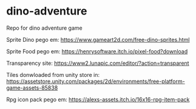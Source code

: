 # dino-adventure
Repo for dino adventure game


Sprite Dino pego em: https://www.gameart2d.com/free-dino-sprites.html

Sprite Food pego em: https://henrysoftware.itch.io/pixel-food?download

Transparency site: https://www2.lunapic.com/editor/?action=transparent

Tiles donwloaded from unity store in: https://assetstore.unity.com/packages/2d/environments/free-platform-game-assets-85838

Rpg icon pack pego em: https://alexs-assets.itch.io/16x16-rpg-item-pack
